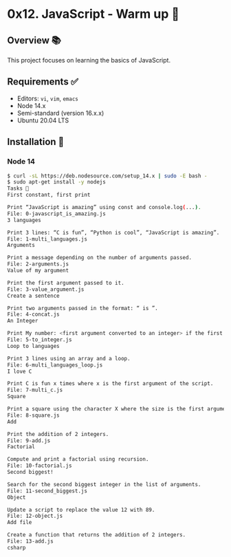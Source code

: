 # 0x12. JavaScript - Warm up 🚀

## Overview 📚

This project focuses on learning the basics of JavaScript.

## Requirements ✅

- Editors: `vi`, `vim`, `emacs`
- Node 14.x
- Semi-standard (version 16.x.x)
- Ubuntu 20.04 LTS

## Installation 🔧

### Node 14

```bash
$ curl -sL https://deb.nodesource.com/setup_14.x | sudo -E bash -
$ sudo apt-get install -y nodejs
Tasks 📝
First constant, first print

Print “JavaScript is amazing” using const and console.log(...).
File: 0-javascript_is_amazing.js
3 languages

Print 3 lines: “C is fun”, “Python is cool”, “JavaScript is amazing”.
File: 1-multi_languages.js
Arguments

Print a message depending on the number of arguments passed.
File: 2-arguments.js
Value of my argument

Print the first argument passed to it.
File: 3-value_argument.js
Create a sentence

Print two arguments passed in the format: “ is ”.
File: 4-concat.js
An Integer

Print My number: <first argument converted to an integer> if the first argument can be converted to an integer.
File: 5-to_integer.js
Loop to languages

Print 3 lines using an array and a loop.
File: 6-multi_languages_loop.js
I love C

Print C is fun x times where x is the first argument of the script.
File: 7-multi_c.js
Square

Print a square using the character X where the size is the first argument.
File: 8-square.js
Add

Print the addition of 2 integers.
File: 9-add.js
Factorial

Compute and print a factorial using recursion.
File: 10-factorial.js
Second biggest!

Search for the second biggest integer in the list of arguments.
File: 11-second_biggest.js
Object

Update a script to replace the value 12 with 89.
File: 12-object.js
Add file

Create a function that returns the addition of 2 integers.
File: 13-add.js
csharp
